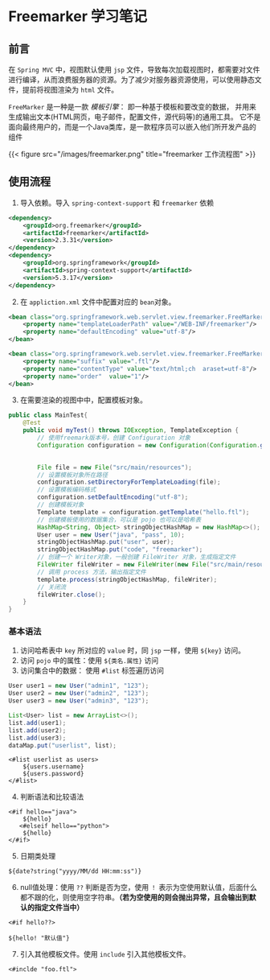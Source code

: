 # Freemarker 学习笔记


## 前言

在 `Spring MVC` 中，视图默认使用 `jsp` 文件，导致每次加载视图时，都需要对文件进行编译，从而浪费服务器的资源。为了减少对服务器资源使用，可以使用静态文件，提前将视图渲染为 `html` 文件。

`FreeMarker` 是一种是一款 *模板引擎*： 即一种基于模板和要改变的数据， 并用来生成输出文本(HTML网页，电子邮件，配置文件，源代码等)的通用工具。 它不是面向最终用户的，而是一个Java类库，是一款程序员可以嵌入他们所开发产品的组件

{{< figure src="/images/freemarker.png" title="freemarker 工作流程图" >}}

## 使用流程

1. 导入依赖。导入 `spring-context-support` 和 `freemarker` 依赖

```xml
<dependency>
    <groupId>org.freemarker</groupId>
    <artifactId>freemarker</artifactId>
    <version>2.3.31</version>
</dependency>
<dependency>
    <groupId>org.springframework</groupId>
    <artifactId>spring-context-support</artifactId>
    <version>5.3.17</version>
</dependency>
```

2. 在 `appliction.xml` 文件中配置对应的 `bean`对象。

```xml
<bean class="org.springframework.web.servlet.view.freemarker.FreeMarkerConfigurer">
    <property name="templateLoaderPath" value="/WEB-INF/freemarker"/>
    <property name="defaultEncoding" value="utf-8"/>
</bean>

<bean class="org.springframework.web.servlet.view.freemarker.FreeMarkerViewResolver">
    <property name="suffix" value=".ftl"/>
    <property name="contentType" value="text/html;ch  araset=utf-8"/>
    <property name="order"  value="1"/>
</bean>
```

3. 在需要渲染的视图中中，配置模板对象。

```java
public class MainTest{
    @Test
    public void myTest() throws IOException, TemplateException {
        // 使用freemark版本号，创建 Configuration 对象
        Configuration configuration = new Configuration(Configuration.getVersion());

        
        File file = new File("src/main/resources");
		// 设置模板对象所在路径		 
        configuration.setDirectoryForTemplateLoading(file);
        // 设置模板编码格式
        configuration.setDefaultEncoding("utf-8");
		// 创建模板对象
        Template template = configuration.getTemplate("hello.ftl");
		// 创建模板使用的数据集合，可以是 pojo 也可以是哈希表
        HashMap<String, Object> stringObjectHashMap = new HashMap<>();
        User user = new User("java", "pass", 10);
        stringObjectHashMap.put("user", user);
        stringObjectHashMap.put("code", "freemarker");
        // 创建一个 Writer对象，一般创建 FileWriter 对象，生成指定文件
        FileWriter fileWriter = new FileWriter(new File("src/main/resources/hello.html"));
		// 调用 process 方法，输出指定文件
   		template.process(stringObjectHashMap, fileWriter);
		// 关闭流
        fileWriter.close();
    }
}
```

### 基本语法

1. 访问哈希表中 `key` 所对应的 `value` 时，同 `jsp` 一样，使用 `${key}` 访问。 
2. 访问 `pojo` 中的属性：使用 `${类名.属性}` 访问
3. 访问集合中的数据： 使用 `#list` 标签遍历访问

```java
User user1 = new User("admin1", "123");
User user2 = new User("admin2", "123");
User user3 = new User("admin3", "123");

List<User> list = new ArrayList<>();
list.add(user1);
list.add(user2);
list.add(user3);
dataMap.put("userlist", list);
```

```ftl
<#list userlist as users>
	${users.username}
    ${users.password}
</#list>
```

4. 判断语法和比较语法

```ftl
<#if hello=="java">
    ${hello}
   <#elseif hello=="python"> 
    ${hello}
</#if>
```

5. 日期类处理

```ftl
${date?string("yyyy/MM/dd HH:mm:ss")}
```

6. null值处理：使用 `??` 判断是否为空，使用 `！` 表示为空使用默认值，后面什么都不跟的化，则使用空字符串。**（若为空使用的则会抛出异常，且会输出到默认的指定文件当中）**

```ftl
<#if hello??> 

${hello! "默认值"}
```

7. 引入其他模板文件。使用 `include` 引入其他模板文件。

```ftl
<#inclde "foo.ftl">
```


